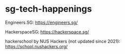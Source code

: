 # sg-tech-happenings

Engineers.SG:
https://engineers.sg/

HackerspaceSG:
https://hackerspace.sg/

hackerschool by NUS Hackers (not updated since 2021):
https://school.nushackers.org/

